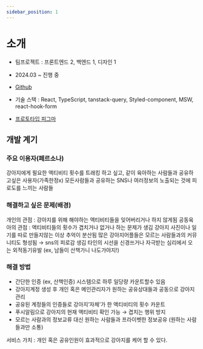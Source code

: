 ```yaml
---
sidebar_position: 1
---
```


# 소개

- 팀프로젝트 : 프론트엔드 2, 백엔드 1, 디자인 1
- 2024.03 ~ 진행 중
- [Github](https://github.com/meong-story/meong-story-FE)
- 기술 스택 : React, TypeScript, tanstack-query, Styled-component, MSW, react-hook-form

- [프로토타입 피그마](https://www.figma.com/proto/I5LW0C1lbZLp4ne5DV0DsC/%EB%A9%8D%EC%8A%A4%ED%86%A0%EB%A6%AC?page-id=0%3A1&type=design&node-id=630-7219&viewport=-179%2C451%2C0.17&t=08fWo8ofebZjgK0i-1&scaling=scale-down&starting-point-node-id=630%3A7219&show-proto-sidebar=1)

## 개발 계기

### 주요 이용자(페르소나)

강아지에게 필요한 액티비티 횟수를 트래킹 하고 싶고, 같이 육아하는 사람들과 공유하고싶은 사용자(가족한정x)
모든사람들과 공유하는 SNS나 여러정보의 노출되는 것에 피로도를 느끼는 사람들

### 해결하고 싶은 문제(배경)

개인의 관점 : 강아지를 위해 해야하는 액티비티들을 잊어버리거나 하지 않게됨
공동육아의 관점 : 액티비티들의 횟수가 겹치거나 없거나 하는 문제가 생김
강아지 사진이나 일기를 따로 만들지않는 이상 추억이 분산됨
많은 강아지어플들은 모르는 사람들과의 커뮤니티도 형성됨 → sns의 피로감 생김
타인의 시선을 신경쓰거나 자극받는 심리에서 오는 외적동기유발 (ex, 남들이 산책가니 나도가야지!)

### 해결 방법

- 간단한 인증 (ex, 산책인증) 시스템으로 하루 일당량 카운트할수 있음
- 강아지계정 생성 후 개인 혹은 메인관리자가 원하는 공유상대들과 공동으로 강아지관리
- 공유된 계정들의 인증들로 강아지’자체’가 한 액티비티의 횟수 카운트
- 푸시알림으로 강아지의 현재 액티비티 확인 가능 → 겹치는 행위 방지
- 모르는 사람과의 정보교류 대신 원하는 사람들과 프라이벳한 정보공유 (원하는 사람들과만 소통)

서비스 가치 : 개인 혹은 공유인원이 효과적으로 강아지를 케어 할 수 있다.
